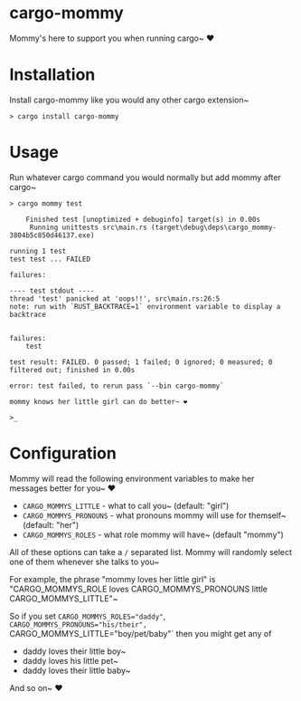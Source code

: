# cargo-mommy

Mommy's here to support you when running cargo~ ❤️

# Installation

Install cargo-mommy like you would any other cargo extension~

```text
> cargo install cargo-mommy
```

# Usage

Run whatever cargo command you would normally but add mommy after cargo~

```text
> cargo mommy test

    Finished test [unoptimized + debuginfo] target(s) in 0.00s
     Running unittests src\main.rs (target\debug\deps\cargo_mommy-3804b5c850d46137.exe)

running 1 test
test test ... FAILED

failures:

---- test stdout ----
thread 'test' panicked at 'oops!!', src\main.rs:26:5
note: run with `RUST_BACKTRACE=1` environment variable to display a backtrace


failures:
    test

test result: FAILED. 0 passed; 1 failed; 0 ignored; 0 measured; 0 filtered out; finished in 0.00s

error: test failed, to rerun pass `--bin cargo-mommy`

mommy knows her little girl can do better~ ❤️

>_
```

# Configuration

Mommy will read the following environment variables to make her messages better for you~ ❤️

* `CARGO_MOMMYS_LITTLE` - what to call you~ (default: "girl")
* `CARGO_MOMMYS_PRONOUNS` - what pronouns mommy will use for themself~ (default: "her")
* `CARGO_MOMMYS_ROLES` - what role mommy will have~ (default "mommy")

All of these options can take a `/` separated list. Mommy will randomly select one of them whenever she talks to you~

For example, the phrase "mommy loves her little girl" is "CARGO_MOMMYS_ROLE loves CARGO_MOMMYS_PRONOUNS little CARGO_MOMMYS_LITTLE"~

So if you set `CARGO_MOMMYS_ROLES="daddy"`, `CARGO_MOMMYS_PRONOUNS="his/their", `CARGO_MOMMYS_LITTLE="boy/pet/baby"` then you might get any of

* daddy loves their little boy~
* daddy loves his little pet~
* daddy loves their little baby~

And so on~ ❤️

